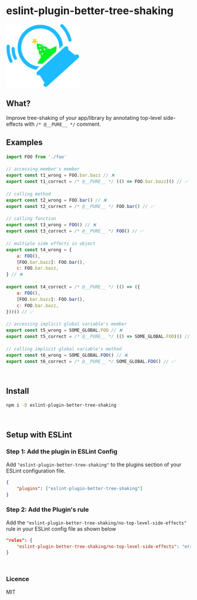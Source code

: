 # eslint-plugin-better-tree-shaking

<img src="assets/tree-shake-globe.svg" width="200" >

<br/>

## What?

Improve tree-shaking of your app/library by annotating top-level side-effects with `/* @__PURE__ */` comment.

## Examples

```js
import FOO from './foo'

// accessing member's member
export const t1_wrong = FOO.bar.bazz // ❌
export const t1_correct = /* @__PURE__ */ (() => FOO.bar.bazz)() // ✅

// calling method
export const t2_wrong = FOO.bar() // ❌
export const t2_correct = /* @__PURE__ */ FOO.bar() // ✅

// calling function
export const t3_wrong = FOO() // ❌
export const t3_correct = /* @__PURE__ */ FOO() // ✅

// multiple side effects in object
export const t4_wrong = {
	a: FOO(),
	[FOO.bar.bazz]: FOO.bar(),
	c: FOO.bar.bazz,
} // ❌

export const t4_correct = /* @__PURE__ */ (() => ({
	a: FOO(),
	[FOO.bar.bazz]: FOO.bar(),
	c: FOO.bar.bazz,
}))() // ✅

// accessing implicit global variable's member
export const t5_wrong = SOME_GLOBAL.FOO // ❌
export const t5_correct = /* @__PURE__ */ (() => SOME_GLOBAL.FOO)() // ✅

// calling implicit global variable's method
export const t6_wrong = SOME_GLOBAL.FOO() // ❌
export const t6_correct = /* @__PURE__ */ SOME_GLOBAL.FOO() // ✅
```

<br/>

## Install

```bash
npm i -D eslint-plugin-better-tree-shaking
```

<br/>

## Setup with ESLint

### Step 1: Add the plugin in ESLint Config

Add `"eslint-plugin-better-tree-shaking"` to the plugins section of your ESLint configuration file.

```json
{
	"plugins": ["eslint-plugin-better-tree-shaking"]
}
```

### Step 2: Add the Plugin's rule

Add the `"eslint-plugin-better-tree-shaking/no-top-level-side-effects"` rule in your ESLint config file as shown below

```json
"rules": {
	"eslint-plugin-better-tree-shaking/no-top-level-side-effects": "error"
}
```

<br/>

### Licence

MIT
